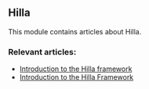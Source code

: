## Hilla

This module contains articles about Hilla. 

### Relevant articles:

- [Introduction to the Hilla framework](https://www.baeldung.com/hilla)
- [Introduction to the Hilla Framework](https://www.baeldung.com/hilla-intro)
